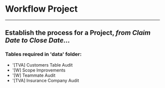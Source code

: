 # Workflow Project
***
## Establish the process for a Project, ***from Claim Date to Close Date...***

### Tables required in 'data' folder:
- '[TVA] Customers Table Audit
- '[W] Scope Improvements
- '[W] Teammate Audit
- '[TVA] Insurance Company Audit
